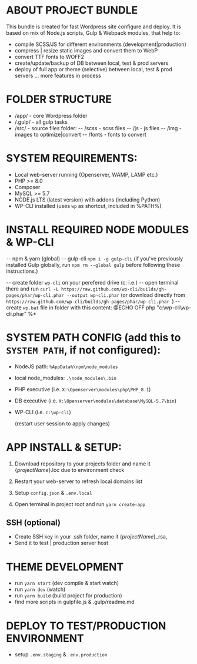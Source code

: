 # ABOUT PROJECT BUNDLE

This bundle is created for fast Wordpress site configure and deploy. It is based on mix of Node.js scripts, Gulp & Webpack modules, that help to:

- compile SCSS/JS for different environments (development|production)
- compress | resize static images and convert them to WebP
- convert TTF fonts to WOFF2
- create/update/backup of DB between local, test & prod servers
- deploy of full app or theme (selective) between local, test & prod servers
  ... more features in process

# FOLDER STRUCTURE

- /app/ - core Wordpress folder
- /.gulp/ - all gulp tasks
- /src/ - source files folder:
  -- /scss - scss files
  -- /js - js files
  -- /img - images to optimize|convert
  -- /fonts - fonts to convert

# SYSTEM REQUIREMENTS:

- Local web-server running (Openserver, WAMP, LAMP etc.)
- PHP >= 8.0
- Composer
- MySQL >= 5.7
- NODE.js LTS (latest version) with addons (including Python)
- WP-CLI installed (uses `wp` as shortcut, included in %PATH%)

# INSTALL REQUIRED NODE MODULES & WP-CLI

-- npm & yarn (global)
-- gulp-cli `npm i -g gulp-cli`
(if you've previously installed Gulp globally, run `npm rm --global gulp` before following these instructions.)

-- create folder `wp-cli` on your perefered drive (c: i.e.)
-- open terminal there and run `curl -L https://raw.github.com/wp-cli/builds/gh-pages/phar/wp-cli.phar --output wp-cli.phar`
(or download directly from `https://raw.github.com/wp-cli/builds/gh-pages/phar/wp-cli.phar `)
-- create `wp.bat` file in folder with this content:
@ECHO OFF
php "c:\wp-cli\wp-cli.phar" %\*

# SYSTEM PATH CONFIG (add this to `SYSTEM PATH`, if not configured):

- NodeJS path: `%AppData%\npm\node_modules`
- local node_modules: `.\node_modules\.bin`
- PHP executive (i.e. `X:\Openserver\modules\php\PHP_8.1`)
- DB executive (i.e. `X:\Openserver\modules\database\MySQL-5.7\bin`)
- WP-CLI (i.e. `c:\wp-cli`)

  (restart user session to apply changes)

# APP INSTALL & SETUP:

1. Download repository to your projects folder and name it {_projectName_}.loc due to environment check

2. Restart your web-server to refresh local domains list

3. Setup `config.json` & `.env.local`

4. Open terminal in project root and run `yarn create-app`

## SSH (optional)

- Create SSH key in your \.ssh folder, name it {_projectName_}\_rsa,
- Send it to test | production server host

# THEME DEVELOPMENT

- run `yarn start` (dev compile & start watch)
- run `yarn dev` (watch)
- run `yarn build` (build project for production)
- find more scripts in gulpfile.js & .gulp/readme.md

# DEPLOY TO TEST/PRODUCTION ENVIRONMENT

- setup `.env.staging` & `.env.production`

